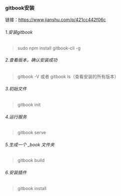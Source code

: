 ### gitbook安装

链接：https://www.jianshu.com/p/421cc442f06c

###### 1.安装gitbook
> sudo npm install gitbook-cli -g

###### 2.查看版本，确认安装成功
> gitbook -V  或者 gitbook ls（查看安装的所有版本）

###### 3.初始文件
> gitbook init

###### 4.运行服务
> gitbook serve

###### 5.生成一个 _book 文件夹
> gitbook build

###### 6.安装插件
> gitbook install